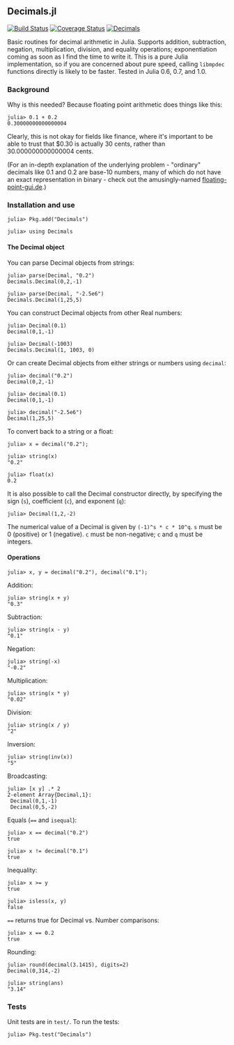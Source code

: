 ## Decimals.jl

[![Build Status](https://travis-ci.org/JuliaMath/Decimals.jl.svg?branch=master)](https://travis-ci.org/JuliaMath/Decimals.jl)
[![Coverage Status](https://coveralls.io/repos/github/JuliaMath/Decimals.jl/badge.svg?branch=master)](https://coveralls.io/github/JuliaMath/Decimals.jl?branch=master)
[![Decimals](https://pkg.julialang.org/badges/Decimals_0.6.svg)](https://pkg.julialang.org/?pkg=Decimals)

Basic routines for decimal arithmetic in Julia.  Supports addition, subtraction, negation, multiplication, division, and equality operations; exponentiation coming as soon as I find the time to write it.  This is a pure Julia implementation, so if you are concerned about pure speed, calling `libmpdec` functions directly is likely to be faster.  Tested in Julia 0.6, 0.7, and 1.0.

### Background

Why is this needed?  Because floating point arithmetic does things like this:

    julia> 0.1 + 0.2
    0.30000000000000004

Clearly, this is not okay for fields like finance, where it's important to be able to trust that $0.30 is actually 30 cents, rather than 30.000000000000004 cents.

(For an in-depth explanation of the underlying problem - "ordinary" decimals like 0.1 and 0.2 are base-10 numbers, many of which do not have an exact representation in binary - check out the amusingly-named [floating-point-gui.de](http://floating-point-gui.de/ "What Every Programmer Should Know About Floating-Point Arithmetic").)

### Installation and use

    julia> Pkg.add("Decimals")

    julia> using Decimals

#### The Decimal object

You can parse Decimal objects from strings:

    julia> parse(Decimal, "0.2")
    Decimals.Decimal(0,2,-1)

    julia> parse(Decimal, "-2.5e6")
    Decimals.Decimal(1,25,5)

You can construct Decimal objects from other Real numbers:

    julia> Decimal(0.1)
    Decimal(0,1,-1)

    julia> Decimal(-1003)
    Decimals.Decimal(1, 1003, 0)

Or can create Decimal objects from either strings or numbers using `decimal`:

    julia> decimal("0.2")
    Decimal(0,2,-1)

    julia> decimal(0.1)
    Decimal(0,1,-1)

    julia> decimal("-2.5e6")
    Decimal(1,25,5)

To convert back to a string or a float:

    julia> x = decimal("0.2");

    julia> string(x)
    "0.2"

    julia> float(x)
    0.2

It is also possible to call the Decimal constructor directly, by specifying the sign (`s`), coefficient (`c`), and exponent (`q`):

    julia> Decimal(1,2,-2)

The numerical value of a Decimal is given by `(-1)^s * c * 10^q`.  `s` must be 0 (positive) or 1 (negative).  `c` must be non-negative; `c` and `q` must be integers.

#### Operations

    julia> x, y = decimal("0.2"), decimal("0.1");

Addition:

    julia> string(x + y)
    "0.3"

Subtraction:

    julia> string(x - y)
    "0.1"

Negation:

    julia> string(-x)
    "-0.2"

Multiplication:

    julia> string(x * y)
    "0.02"

Division:

    julia> string(x / y)
    "2"

Inversion:

    julia> string(inv(x))
    "5"

Broadcasting:

    julia> [x y] .* 2
    2-element Array{Decimal,1}:
     Decimal(0,1,-1)
     Decimal(0,5,-2)

Equals (`==` and `isequal`):

    julia> x == decimal("0.2")
    true

    julia> x != decimal("0.1")
    true

Inequality:

    julia> x >= y
    true

    julia> isless(x, y)
    false

`==` returns true for Decimal vs. Number comparisons:

    julia> x == 0.2
    true

Rounding:

    julia> round(decimal(3.1415), digits=2)
    Decimal(0,314,-2)

    julia> string(ans)
    "3.14"

### Tests

Unit tests are in `test/`.  To run the tests:

    julia> Pkg.test("Decimals")
